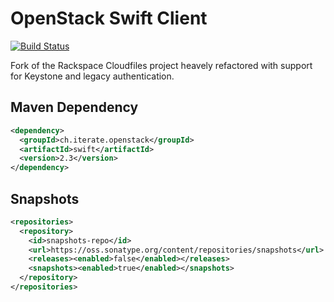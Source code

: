 OpenStack Swift Client
=====
[![Build Status](https://travis-ci.org/iterate-ch/java-openstack-swift.svg?branch=master)](https://travis-ci.org/iterate-ch/java-openstack-swift)

Fork of the Rackspace Cloudfiles project heavely refactored with support for Keystone and legacy authentication.

Maven Dependency
-----

```xml
<dependency>
  <groupId>ch.iterate.openstack</groupId>
  <artifactId>swift</artifactId>
  <version>2.3</version>
</dependency>
```

Snapshots
-----

```xml
<repositories>
  <repository>
    <id>snapshots-repo</id>
    <url>https://oss.sonatype.org/content/repositories/snapshots</url>
    <releases><enabled>false</enabled></releases>
    <snapshots><enabled>true</enabled></snapshots>
  </repository>
</repositories>
